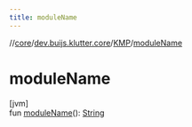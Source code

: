 ```yaml
---
title: moduleName
---
```

//[core](../../../index.html)/[dev.buijs.klutter.core](../index.html)/[KMP](index.html)/[moduleName](module-name.html)



# moduleName



[jvm]\
fun [moduleName](module-name.html)(): [String](https://kotlinlang.org/api/latest/jvm/stdlib/kotlin/-string/index.html)




